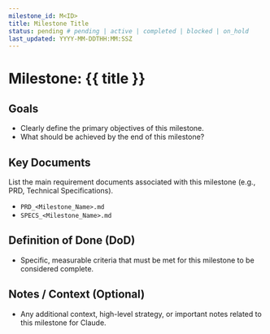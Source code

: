 ```yaml
---
milestone_id: M<ID>
title: Milestone Title
status: pending # pending | active | completed | blocked | on_hold
last_updated: YYYY-MM-DDTHH:MM:SSZ
---
```


# Milestone: {{ title }}

## Goals
- Clearly define the primary objectives of this milestone.
- What should be achieved by the end of this milestone?

## Key Documents
List the main requirement documents associated with this milestone (e.g., PRD, Technical Specifications).
- `PRD_<Milestone_Name>.md`
- `SPECS_<Milestone_Name>.md`

## Definition of Done (DoD)
- Specific, measurable criteria that must be met for this milestone to be considered complete.

## Notes / Context (Optional)
- Any additional context, high-level strategy, or important notes related to this milestone for Claude.
